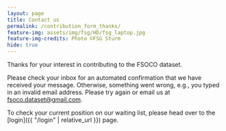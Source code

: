 ```yaml
---
layout: page
title: Contact us
permalink: /contribution_form_thanks/
feature-img: assets/img/fsg/HD/fsg_laptop.jpg
feature-img-credits: Photo ©FSG Sturm
hide: true
---
```


Thanks for your interest in contributing to the FSOCO dataset.

Please check your inbox for an automated confirmation that we have received your message.
Otherwise, something went wrong, e.g., you typed in an invalid email address. Please try again or email us at <fsoco.dataset@gmail.com>.

To check your current position on our waiting list, please head over to the [login]({{ "/login" | relative_url }}) page.
